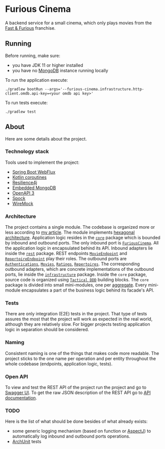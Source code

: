 # Furious Cinema

A backend service for a small cinema, which only plays movies from the [Fast & Furious](https://en.wikipedia.org/wiki/The_Fast_and_the_Furious) franchise.

## Running
Before running, make sure:
- you have JDK 11 or higher installed
- you have no [MongoDB](https://www.mongodb.com/) instance running locally

To run the application execute:
```shell
./gradlew bootRun --args='--furious-cinema.infrastructure.http-client.omdb.api-key=<your omdb api key>'
```
To run tests execute:
```shell
./gradlew test
```

## About
Here are some details about the project.

### Technology stack
Tools used to implement the project:
- [Spring Boot WebFlux](https://docs.spring.io/spring-framework/docs/current/reference/html/web-reactive.html)
- [Kotlin coroutines](https://kotlinlang.org/docs/coroutines-overview.html)
- [Resilience4j](https://resilience4j.readme.io/docs/getting-started)
- [Embedded MongoDB](https://github.com/flapdoodle-oss/de.flapdoodle.embed.mongo)
- [OpenAPI 3](https://springdoc.org/)
- [Spock](https://spockframework.org/)
- [WireMock](http://wiremock.org/)

### Architecture
The project contains a single module.
The codebase is organized more or less according to [my article](https://blog.allegro.tech/2019/12/grouping-and-organizing-classes.html).
The module implements [hexagonal architecture](https://alistair.cockburn.us/hexagonal-architecture/).
Application logic resides in the [`core`](/src/main/kotlin/com/github/mkopylec/furiouscinema/core) package which is bounded by inbound and outbound ports.
The only inbound port is [`FuriousCinema`](/src/main/kotlin/com/github/mkopylec/furiouscinema/core/FuriousCinema.kt).
All the application logic in encapsulated behind its API.
Inbound adapters lie inside the [`rest`](/src/main/kotlin/com/github/mkopylec/furiouscinema/rest) package.
REST endpoints [`MovieEndpoint`](/src/main/kotlin/com/github/mkopylec/furiouscinema/rest/MovieEndpoint.kt) and [`RepertoireEndpoint`](/src/main/kotlin/com/github/mkopylec/furiouscinema/rest/RepertoireEndpoint.kt) play their roles.
The outbound ports are
[`Authentications`](/src/main/kotlin/com/github/mkopylec/furiouscinema/core/authentication/Authentications.kt), 
[`Movies`](/src/main/kotlin/com/github/mkopylec/furiouscinema/core/movie/Movies.kt),
[`Ratings`](/src/main/kotlin/com/github/mkopylec/furiouscinema/core/rating/Ratings.kt), 
[`Repertoires`](/src/main/kotlin/com/github/mkopylec/furiouscinema/core/repertoire/Repertoires.kt).
The corresponding outbound adapters, which are concrete implementations of the outbound ports, lie inside the [`infrastructure`](/src/main/kotlin/com/github/mkopylec/furiouscinema/infrastructure) package.
Inside the `core` package, source code is organized using [`Tactical DDD`](https://thedomaindrivendesign.io/what-is-tactical-design/) building blocks.
The `core` package is divided into small mini-modules, one per [aggregate](https://martinfowler.com/bliki/DDD_Aggregate.html).
Every mini-module encapsulates a part of the business logic behind its facade's API.

### Tests
There are only integration (E2E) tests in the project.
That type of tests assures the most that the project will work as expected in the real world, although they are relatively slow.
For bigger projects testing application logic in separation should be considered.

### Naming
Consistent naming is one of the things that makes code more readable.
The project sticks to the one name per operation and per entity throughout the whole codebase (endpoints, application logic, tests).

### Open API
To view and test the REST API of the project run the project and go to [Swagger UI](http://localhost:8080/swagger-ui.html).
To get the raw JSON description of the REST API go to [API documentation](http://localhost:8080/v3/api-docs).

### TODO
Here is the list of what should be done besides of what already exists:
- some generic logging mechanism (based on function or [AspectJ](https://www.eclipse.org/aspectj/)) to automatically log inbound and outbound ports operations.
- [ArchUnit](https://www.archunit.org/) tests
